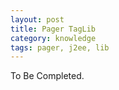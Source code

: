 ```yaml
---
layout: post
title: Pager TagLib
category: knowledge
tags: pager, j2ee, lib
---
```


To Be Completed.

